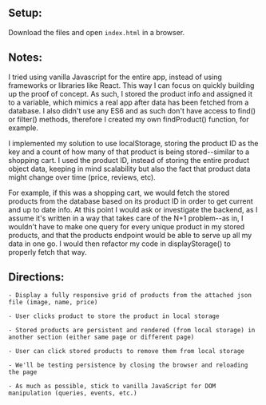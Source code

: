 ## Setup:

Download the files and open `index.html` in a browser.

## Notes:

I tried using vanilla Javascript for the entire app, instead of using frameworks or libraries like React. This way I can focus on quickly building up the proof of concept. As such, I stored the product info and assigned it to a variable, which mimics a real app after data has been fetched from a database. I also didn't use any ES6 and as such don't have access to find() or filter() methods, therefore I created my own findProduct() function, for example.

I implemented my solution to use localStorage, storing the product ID as the key and a count of how many of that product is being stored--similar to a shopping cart. I used the product ID, instead of storing the entire product object data, keeping in mind scalability but also the fact that product data might change over time (price, reviews, etc).

For example, if this was a shopping cart, we would fetch the stored products from the database based on its product ID in order to get current and up to date info. At this point I would ask or investigate the backend, as I assume it's written in a way that takes care of the N+1 problem--as in, I wouldn't have to make one query for every unique product in my stored products, and that the products endpoint would be able to serve up all my data in one go. I would then refactor my code in displayStorage() to properly fetch that way.


## Directions:

    - Display a fully responsive grid of products from the attached json file (image, name, price)

    - User clicks product to store the product in local storage

    - Stored products are persistent and rendered (from local storage) in another section (either same page or different page)

    - User can click stored products to remove them from local storage

    - We'll be testing persistence by closing the browser and reloading the page

    - As much as possible, stick to vanilla JavaScript for DOM manipulation (queries, events, etc.)
